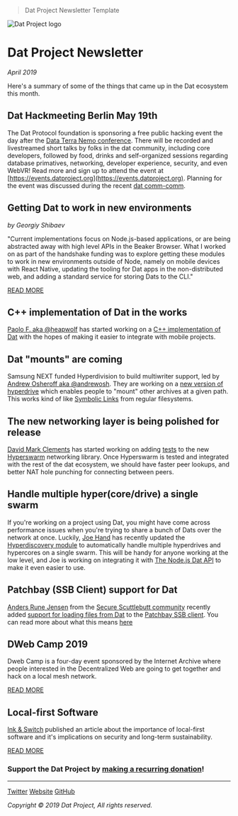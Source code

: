 > Dat Project Newsletter Template

![Dat Project logo](https://datproject.github.io/design/downloads/dat-data-logo.svg)
# Dat Project Newsletter
_April 2019_

Here's a summary of some of the things that came up in the Dat ecosystem this month.


## Dat Hackmeeting Berlin May 19th 

The Dat Protocol foundation is sponsoring a free public hacking event the day after the [Data Terra Nemo conference](https://dtn.is/). There will be recorded and livestreamed short talks by folks in the dat community, including core developers, followed by food, drinks and self-organized sessions regarding database primatives, networking, developer experience, security, and even WebVR! Read more and sign up to attend the event at [https://events.datproject.org](https://events.datproject.org). Planning for the event was discussed during the recent [dat comm-comm](https://github.com/dat-land/comm-comm/blob/master/meeting-notes/19-25April2019.md). 

## Getting Dat to work in new environments
_by Georgiy Shibaev_

"Current implementations focus on Node.js-based applications, or are being abstracted away with high level APIs in the Beaker Browser. What I worked on as part of the handshake funding was to explore getting these modules to work in new environments outside of Node, namely on mobile devices with React Native, updating the tooling for Dat apps in the non-distributed web, and adding a standard service for storing Dats to the CLI."

<a class="btn btn--full btn--green" href="https://blog.datproject.org/2019/03/22/three-protocols-and-a-future-of-the-decentralized-internet/">READ MORE</a>

## C++ implementation of Dat in the works

[Paolo F. aka @heapwolf](https://github.com/heapwolf) has started working on a [C++ implementation of Dat](https://github.com/datcxx) with the hopes of making it easier to integrate with mobile projects.

## Dat "mounts" are coming

Samsung NEXT funded Hyperdivision to build multiwriter support, led by [Andrew Osheroff aka @andrewosh](https://github.com/andrewosh). They are working on a [new version of hyperdrive](https://github.com/mafintosh/hyperdrive/pull/233) which enables people to "mount" other archives at a given path. This works kind of like [Symbolic Links](https://en.wikipedia.org/wiki/Symbolic_link) from regular filesystems. 

## The new networking layer is being polished for release

[David Mark Clements](https://github.com/davidmarkclements) has started working on adding [tests](https://github.com/hyperswarm/guts/commits?author=davidmarkclements) to the new [Hyperswarm](https://github.com/hyperswarm) networking library. Once Hyperswarm is tested and integrated with the rest of the dat ecosystem, we should have faster peer lookups, and better NAT hole punching for connecting between peers.

## Handle multiple hyper(core/drive) a single swarm

If you're working on a project using Dat, you might have come across performance issues when you're trying to share a bunch of Dats over the network at once. Luckily, [Joe Hand](https://github.com/joehand) has recently updated the [Hyperdiscovery module](https://github.com/karissa/hyperdiscovery/pull/18) to automatically handle multiple hyperdrives and hypercores on a single swarm. This will be handy for anyone working at the low level, and Joe is working on integrating it with [The Node.js Dat API](https://github.com/datproject/dat-node) to make it even easier to use.

## Patchbay (SSB Client) support for Dat

[Anders Rune Jensen](https://github.com/arj03) from the [Secure Scuttlebutt community](https://www.scuttlebutt.nz/) recently added [support for loading files from Dat](http://between-two-worlds.dk:8807/%25rbQ6ggItkXWd3EPZ%2FG6zIOIN2r%2Bd14v2egEVqvxbXoo%3D.sha256) to the [Patchbay SSB client](https://github.com/ssbc/patchbay/pull/326). You can read more about what this means [here](http://between-two-worlds.dk:8807/%jDEB8e31x+tIzBql6b8dGmhn58+t9kytYXi5X15CSi4=.sha256)

## DWeb Camp 2019

Dweb Camp is a four-day event sponsored by the Internet Archive where people interested in the Decentralized Web are going to get together and hack on a local mesh network.

<a class="btn btn--full btn--green" href="https://dwebcamp.org/">READ MORE</a>

## Local-first Software

[Ink & Switch](https://twitter.com/inkandswitch) published an article about the importance of local-first software and it's implications on security and long-term sustainability.

<a class="btn btn--full btn--green" href="https://www.inkandswitch.com/local-first.html">READ MORE</a>


### Support the Dat Project by [__making a recurring donation__](https://opencollective.com/dat)!

---

<a class="btn" href="http://www.twitter.com/dat_project">Twitter</a> <a class="btn" href="https://datproject.org/">Website</a> <a class="btn" href="">GitHub</a>

_Copyright © 2019 Dat Project, All rights reserved._
